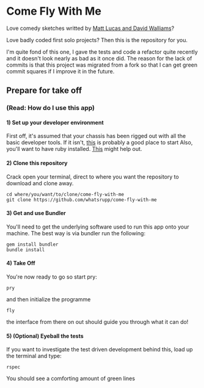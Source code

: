 # Come Fly With Me 

Love comedy sketches writted by [Matt Lucas and David Walliams](http://www.imdb.com/title/tt1749004/)?

Love badly coded first solo projects? 
Then this is the repository for you.

I'm quite fond of this one, I gave the tests and code a refactor quite recently and it doesn't look nearly as bad as it once did.
The reason for the lack of commits is that this project was migrated from a fork so that I can get green commit squares if I improve it in the future.

## Prepare for take off
### (Read: How do I use this app)
#### 1) Set up your developer environment
First off, it's assumed that your chassis has been rigged out with all the basic developer tools. If it isn't, [this](http://www.preparetocode.io/) is probably a good place to start
Also, you'll want to have ruby installed. [This](https://www.ruby-lang.org/en/documentation/installation/) might help out.

#### 2) Clone this repository
Crack open your terminal, direct to where you want the repository to download and clone away.
```
cd where/you/want/to/clone/come-fly-with-me
git clone https://github.com/whatsrupp/come-fly-with-me
```

#### 3) Get and use Bundler
You'll need to get the underlying software used to run this app onto your machine. The best way is via bundler run the following:
```
gem install bundler
bundle install
```

#### 4) Take Off
You're now ready to go so start pry:
```
pry
```
and then initialize the programme
```
fly
```
the interface from there on out should guide you through what it can do!


#### 5) (Optional) Eyeball the tests
If you want to investigate the test driven development behind this, load up the terminal and type:
```
rspec
```
You should see a comforting amount of green lines
